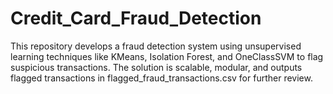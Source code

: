 # Credit_Card_Fraud_Detection
This repository develops a fraud detection system using unsupervised learning techniques like KMeans, Isolation Forest, and OneClassSVM to flag suspicious transactions. The solution is scalable, modular, and outputs flagged transactions in flagged_fraud_transactions.csv for further review.
